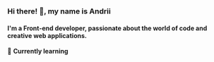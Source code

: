 ### Hi there! 👋, my name is Andrii

#### I'm a Front-end developer, passionate about the world of code and creative web applications.

🌱 **Currently learning**



